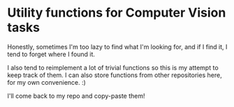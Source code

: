 # Utility functions for Computer Vision tasks

Honestly, sometimes I'm too lazy to find what I'm looking for, and if I find it, I tend to forget where I found it.  

I also tend to reimplement a lot of trivial functions so this is my attempt to keep track of them. I can also store functions from other repositories here, for my own convenience. :) 

I'll come back to my repo and copy-paste them!
